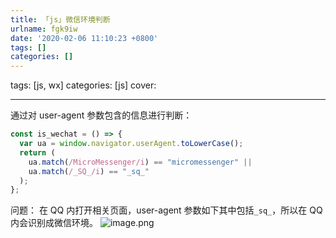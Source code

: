 ```yaml
---
title: 「js」微信环境判断
urlname: fgk9iw
date: '2020-02-06 11:10:23 +0800'
tags: []
categories: []
---
```


tags: [js, wx]
categories: [js]
cover:

---

<!-- more -->

通过对 user-agent 参数包含的信息进行判断：

```javascript
const is_wechat = () => {
  var ua = window.navigator.userAgent.toLowerCase();
  return (
    ua.match(/MicroMessenger/i) == "micromessenger" ||
    ua.match(/_SQ_/i) == "_sq_"
  );
};
```

问题：
在 QQ 内打开相关页面，user-agent 参数如下其中包括`_sq_`，所以在 QQ 内会识别成微信环境。
![image.png](https://cdn.nlark.com/yuque/0/2020/png/250093/1580959388940-8a1c0ff3-5688-4d0b-af7b-fdcf5e05bc18.png#align=left&display=inline&height=180&margin=%5Bobject%20Object%5D&name=image.png&originHeight=360&originWidth=828&size=299978&status=done&style=none&width=414)
